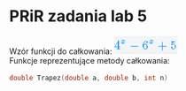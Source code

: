 # PRiR zadania lab 5
Wzór funkcji do całkowania:
![](wz1.PNG)
<br>
Funkcje reprezentujące metody całkowania:
```cpp
double Trapez(double a, double b, int n)
```
